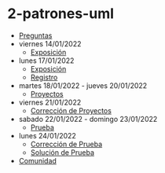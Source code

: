 # 2-patrones-uml

- [Preguntas](https://escuela.it/)
- viernes 14/01/2022
  - [Exposición](https://escuela.it/)
- lunes 17/01/2022
  - [Exposición](https://escuela.it/)
  - [Registro](https://escuela.it/)
- martes 18/01/2022 - jueves 20/01/2022
  - [Proyectos](https://escuela.it/)
- viernes 21/01/2022
  - [Corrección de Proyectos](https://escuela.it/)
- sabado 22/01/2022 - domingo 23/01/2022
  - [Prueba](https://escuela.it/)
- lunes 24/01/2022
  - [Corrección de Prueba](https://escuela.it/)
  - [Solución de Prueba](https://escuela.it/)
- [Comunidad](https://escuela.it/)